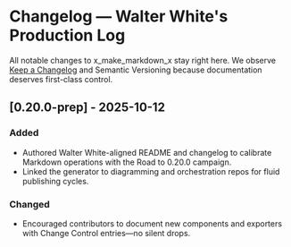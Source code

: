 # Changelog — Walter White's Production Log

All notable changes to x_make_markdown_x stay right here. We observe [Keep a Changelog](https://keepachangelog.com/en/1.1.0/) and Semantic Versioning because documentation deserves first-class control.

## [0.20.0-prep] - 2025-10-12
### Added
- Authored Walter White-aligned README and changelog to calibrate Markdown operations with the Road to 0.20.0 campaign.
- Linked the generator to diagramming and orchestration repos for fluid publishing cycles.

### Changed
- Encouraged contributors to document new components and exporters with Change Control entries—no silent drops.
